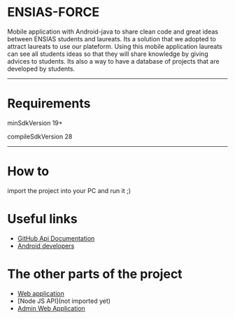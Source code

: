 # ENSIAS-FORCE

Mobile application with Android-java to share clean code and great ideas between ENSIAS students and laureats.
Its a solution that we adopted to attract laureats to use our plateform. Using this mobile application laureats can see all students ideas so that they will share knowledge by giving advices to students. Its also a way to have a database of projects that are developed by students.

---

# Requirements

minSdkVersion 19+

compileSdkVersion 28

---

# How to

import the project into your PC and run it ;)

 # Useful links 
 
 * [GitHub Api Documentation](https://developer.github.com/v3/)
 * [Android developers](https://developer.android.com/)
 
 # The other parts of the project
 
 * [Web application](https://github.com/AbdellahRsmouki/profilesDataManager)
 * [Node JS API](not imported yet)
 * [Admin Web Application](https://github.com/AbdellahRsmouki/ENSIASGATEAdmin)
 
  
 
